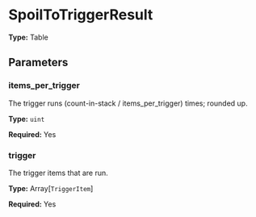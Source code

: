 # SpoilToTriggerResult

**Type:** Table

## Parameters

### items_per_trigger

The trigger runs (count-in-stack / items_per_trigger) times; rounded up.

**Type:** `uint`

**Required:** Yes

### trigger

The trigger items that are run.

**Type:** Array[`TriggerItem`]

**Required:** Yes

